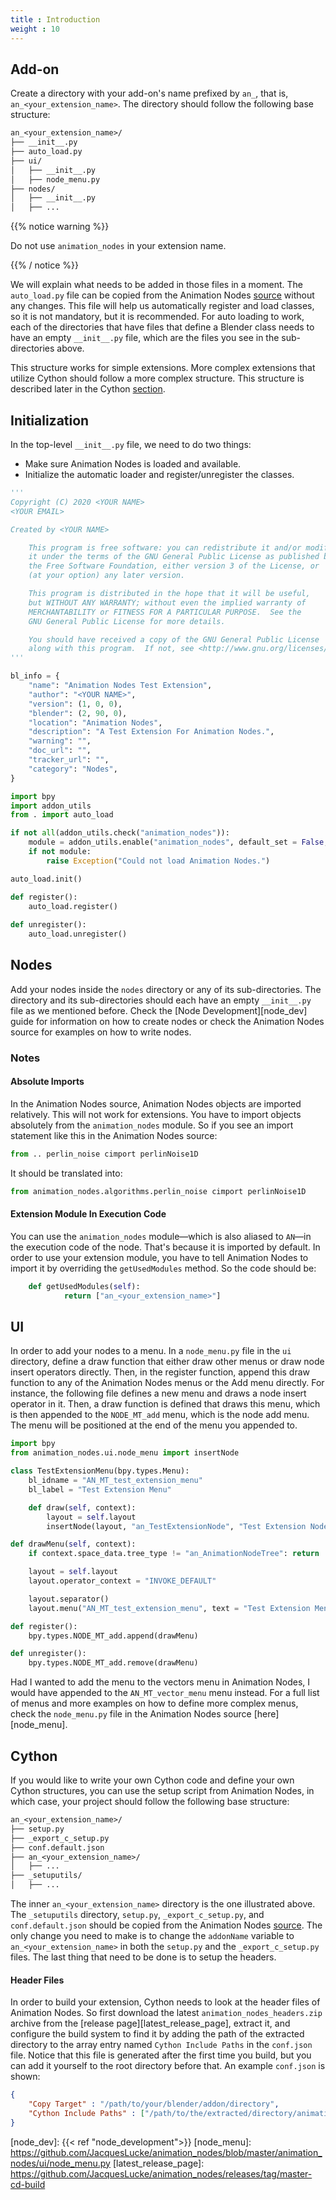 ```yaml
---
title : Introduction
weight : 10
---
```


## Add-on

Create a directory with your add-on's name prefixed by `an_`, that is,
`an_<your_extension_name>`. The directory should follow the following base
structure:

```txt
an_<your_extension_name>/
├── __init__.py
├── auto_load.py
├── ui/
│   ├── __init__.py
│   ├── node_menu.py
├── nodes/
│   ├── __init__.py
│   ├── ...
```

{{% notice warning %}}

Do not use `animation_nodes` in your extension name.

{{% / notice %}}

We will explain what needs to be added in those files in a moment. The
`auto_load.py` file can be copied from the Animation Nodes [source][an_source]
without any changes. This file will help us automatically register and load
classes, so it is not mandatory, but it is recommended. For auto loading to
work, each of the directories that have files that define a Blender class needs
to have an empty `__init__.py` file, which are the files you see in the
sub-directories above.

This structure works for simple extensions. More complex extensions that
utilize Cython should follow a more complex structure. This structure is
described later in the Cython [section](#cython).

## Initialization

In the top-level `__init__.py` file, we need to do two things:

- Make sure Animation Nodes is loaded and available.
- Initialize the automatic loader and register/unregister the classes.

```python
'''
Copyright (C) 2020 <YOUR NAME>
<YOUR EMAIL>

Created by <YOUR NAME>

    This program is free software: you can redistribute it and/or modify
    it under the terms of the GNU General Public License as published by
    the Free Software Foundation, either version 3 of the License, or
    (at your option) any later version.

    This program is distributed in the hope that it will be useful,
    but WITHOUT ANY WARRANTY; without even the implied warranty of
    MERCHANTABILITY or FITNESS FOR A PARTICULAR PURPOSE.  See the
    GNU General Public License for more details.

    You should have received a copy of the GNU General Public License
    along with this program.  If not, see <http://www.gnu.org/licenses/>.
'''

bl_info = {
    "name": "Animation Nodes Test Extension",
    "author": "<YOUR NAME>",
    "version": (1, 0, 0),
    "blender": (2, 90, 0),
    "location": "Animation Nodes",
    "description": "A Test Extension For Animation Nodes.",
    "warning": "",
    "doc_url": "",
    "tracker_url": "",
    "category": "Nodes",
}

import bpy
import addon_utils
from . import auto_load

if not all(addon_utils.check("animation_nodes")):
    module = addon_utils.enable("animation_nodes", default_set = False, persistent = True)
    if not module:
        raise Exception("Could not load Animation Nodes.")

auto_load.init()

def register():
    auto_load.register()
    
def unregister():
    auto_load.unregister()
```

## Nodes

Add your nodes inside the `nodes` directory or any of its sub-directories. The
directory and its sub-directories should each have an empty `__init__.py` file
as we mentioned before. Check the [Node Development][node_dev] guide for
information on how to create nodes or check the Animation Nodes source for
examples on how to write nodes.

### Notes

#### Absolute Imports

In the Animation Nodes source, Animation Nodes objects are imported relatively.
This will not work for extensions. You have to import objects absolutely from
the `animation_nodes` module. So if you see an import statement like this in
the Animation Nodes source:

```python
from .. perlin_noise cimport perlinNoise1D
```

It should be translated into:

```python
from animation_nodes.algorithms.perlin_noise cimport perlinNoise1D
```

#### Extension Module In Execution Code

You can use the `animation_nodes` module—which is also aliased to `AN`—in the
execution code of the node. That's because it is imported by default. In order
to use your extension module, you have to tell Animation Nodes to import it by
overriding the `getUsedModules` method. So the code should be:

```python
    def getUsedModules(self):
            return ["an_<your_extension_name>"]
```

## UI

In order to add your nodes to a menu. In a `node_menu.py` file in the `ui`
directory, define a draw function that either draw other menus or draw node
insert operators directly. Then, in the register function, append this draw
function to any of the Animation Nodes menus or the Add menu directly. For
instance, the following file defines a new menu and draws a node insert
operator in it. Then, a draw function is defined that draws this menu, which is
then appended to the `NODE_MT_add` menu, which is the node add menu. The menu
will be positioned at the end of the menu you appended to.

```python
import bpy
from animation_nodes.ui.node_menu import insertNode

class TestExtensionMenu(bpy.types.Menu):
    bl_idname = "AN_MT_test_extension_menu"
    bl_label = "Test Extension Menu"

    def draw(self, context):
        layout = self.layout
        insertNode(layout, "an_TestExtensionNode", "Test Extension Node")

def drawMenu(self, context):
    if context.space_data.tree_type != "an_AnimationNodeTree": return

    layout = self.layout
    layout.operator_context = "INVOKE_DEFAULT"

    layout.separator()
    layout.menu("AN_MT_test_extension_menu", text = "Test Extension Menu", icon = "SCRIPTPLUGINS")

def register():
    bpy.types.NODE_MT_add.append(drawMenu)

def unregister():
    bpy.types.NODE_MT_add.remove(drawMenu)
```

Had I wanted to add the menu to the vectors menu in Animation Nodes, I would
have appended to the `AN_MT_vector_menu` menu instead. For a full list of
menus and more examples on how to define more complex menus, check the
`node_menu.py` file in the Animation Nodes source [here][node_menu].

## Cython

If you would like to write your own Cython code and define your own Cython
structures, you can use the setup script from Animation Nodes, in which case,
your project should follow the following base structure:

```txt
an_<your_extension_name>/
├── setup.py
├── _export_c_setup.py
├── conf.default.json
├── an_<your_extension_name>/
│   ├── ...
├── _setuputils/
│   ├── ...
```

The inner `an_<your_extension_name>` directory is the one illustrated above.
The `_setuputils` directory, `setup.py`, `_export_c_setup.py`, and
`conf.default.json` should be copied from the Animation Nodes
[source][an_source]. The only change you need to make is to change the
`addonName` variable to `an_<your_extension_name>` in both the `setup.py` and
the `_export_c_setup.py` files. The last thing that need to be done is to setup
the headers.

#### Header Files

In order to build your extension, Cython needs to look at the header files of
Animation Nodes. So first download the latest `animation_nodes_headers.zip`
archive from the [release page][latest_release_page], extract it, and configure
the build system to find it by adding the path of the extracted directory to
the array entry named `Cython Include Paths` in the `conf.json` file. Notice
that this file is generated after the first time you build, but you can add it
yourself to the root directory before that. An example `conf.json` is shown:

```json
{
    "Copy Target" : "/path/to/your/blender/addon/directory",
    "Cython Include Paths" : ["/path/to/the/extracted/directory/animation_nodes_headers/"]
}
```

[an_source]: https://github.com/JacquesLucke/animation_nodes
[node_dev]: {{< ref "node_development">}}
[node_menu]: https://github.com/JacquesLucke/animation_nodes/blob/master/animation_nodes/ui/node_menu.py
[latest_release_page]: https://github.com/JacquesLucke/animation_nodes/releases/tag/master-cd-build
